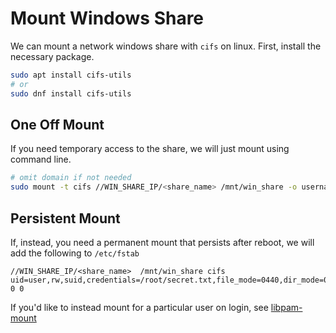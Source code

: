 # Mount Windows Share

We can mount a network windows share with `cifs` on linux. First, install the necessary package.

```bash
sudo apt install cifs-utils
# or
sudo dnf install cifs-utils
```

## One Off Mount

If you need temporary access to the share, we will just mount using command line.

```bash
# omit domain if not needed
sudo mount -t cifs //WIN_SHARE_IP/<share_name> /mnt/win_share -o username=user,domain=DOMAIN
```

## Persistent Mount

If, instead, you need a permanent mount that persists after reboot, we will add the following to `/etc/fstab`

```text
//WIN_SHARE_IP/<share_name>  /mnt/win_share cifs  uid=user,rw,suid,credentials=/root/secret.txt,file_mode=0440,dir_mode=0550 0 0
```

If you'd like to instead mount for a particular user on login, see [libpam-mount](./libpam_mount.md)
